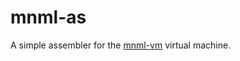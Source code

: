 # mnml-as

A simple assembler for the [mnml-vm](https://github.com/mhoertnagl/mnml-vm) virtual machine.